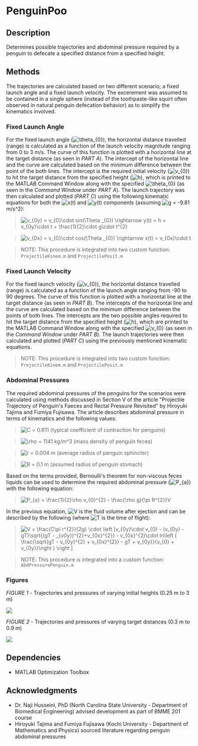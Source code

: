 # PenguinPoo

## Description
Determines possible trajectories and abdominal pressure required by a penguin to defecate a specified distance from a specified height.

## Methods
The trajectories are calculated based on two different scenario; a fixed launch angle and a fixed launch velocity. The excerement was assumed to be contained in a single sphere (instead of the toothpaste-like squirt often observed in natural penguin defecation behavior) as to simplify the kinematics involved.

### Fixed Launch Angle
For the fixed launch angle (<img src="https://latex.codecogs.com/svg.image?\theta_{0}&space;" title="\theta_{0} " />), the horizontal distance travelled (range) is calculated as a function of the launch velocity magnitude ranging from 0 to 3 m/s. The curve of this function is plotted with a horizontal line at the target distance (as seen in *PART A*). The intercept of the horizontal line and the curve are calculated based on the minimum difference between the point of the both lines. The intercept is the required initial velocity (<img src="https://latex.codecogs.com/svg.image?v_{0}" title="v_{0}" />) to hit the target distance from the specified height (<img src="https://latex.codecogs.com/svg.image?h" title="h" />), which is printed to the MATLAB Command Window along with the specified <img src="https://latex.codecogs.com/svg.image?\theta_{0}&space;" title="\theta_{0} " /> (as seen in the *Command Window* under *PART A*). The launch trajectory was then calculated and plotted (*PART C*) using the following kinematic equations for both the <img src="https://latex.codecogs.com/svg.image?x(t)" title="x(t)" /> and <img src="https://latex.codecogs.com/svg.image?y(t)" title="y(t)" /> components (assuming <img src="https://latex.codecogs.com/svg.image?g" title="g" /> = -9.81 m/s^2):

> <img src="https://latex.codecogs.com/svg.image?v_{0y}&space;=&space;v_{0}\cdot&space;sin(\theta&space;_{0})&space;\rightarrow&space;&space;y(t)&space;=&space;h&space;&plus;&space;v_{0y}\cdot&space;t&space;&plus;&space;\frac{1}{2}\cdot&space;g\cdot&space;t^{2}" title="v_{0y} = v_{0}\cdot sin(\Theta _{0}) \rightarrow y(t) = h + v_{0y}\cdot t + \frac{1}{2}\cdot g\cdot t^{2}" />

> <img src="https://latex.codecogs.com/svg.image?v_{0x}&space;=&space;v_{0}\cdot&space;cos(\theta&space;_{0})&space;\rightarrow&space;&space;x(t)&space;=&space;v_{0x}\cdot&space;t" title="v_{0x} = v_{0}\cdot cos(\Theta _{0}) \rightarrow x(t) = v_{0x}\cdot t" />

> NOTE: This procedure is integrated into two custom function: `ProjectileKinem.m` and `ProjectilePosit.m`

### Fixed Launch Velocity
For the fixed launch velocity (<img src="https://latex.codecogs.com/svg.image?v_{0}" title="v_{0}" />), the horizontal distance travelled (range) is calculated as a function of the launch angle ranging from -90 to 90 degrees. The curve of this function is plotted with a horizontal line at the target distance (as seen in *PART B*). The intercepts of the horizontal line and the curve are calculated based on the minimum difference between the points of both lines. The intercepts are the two possible angles required to hit the target distance from the specified height (<img src="https://latex.codecogs.com/svg.image?h" title="h" />), which are printed to the MATLAB Command Window along with the specified <img src="https://latex.codecogs.com/svg.image?v_{0}" title="v_{0}" /> (as seen in the *Command Window* under *PART B*). The launch trajectories were then calculated and plotted (*PART C*) using the previously mentioned kinematic equations.

> NOTE: This procedure is integrated into two custom function: `ProjectileKinem.m` and `ProjectilePosit.m`

### Abdominal Pressures

The required abdominal pressures of the penguins for the scenarios were calculated using methods discussed in Section V of the article "Projectile Trajectory of Penguin's Faeces and Rectal Pressure Revisited" by Hiroyuki Tajima and Fumiya Fujisawa. The article describes abdominal pressure in terms of kinematics and the following values:

> <img src="https://latex.codecogs.com/svg.image?C" title="C" /> = 0.611 (typical coefficient of contraction for penguins)

> <img src="https://latex.codecogs.com/svg.image?\rho&space;" title="\rho " /> = 1141 kg/m^3 (mass density of penguin feces)

> <img src="https://latex.codecogs.com/svg.image?r" title="r" /> = 0.004 m (average radius of penguin sphincter)

> <img src="https://latex.codecogs.com/svg.image?R" title="R" /> = 0.1 m (assumed radius of penguin stomach)

Based on the terms provided, Bernoulli's theorem for non-viscous feces liquids can be used to determine the required abdominal pressure (<img src="https://latex.codecogs.com/svg.image?P_{a}" title="P_{a}" />) with the following equation:

> <img src="https://latex.codecogs.com/svg.image?P_{a}&space;=&space;\frac{1}{2}\rho&space;v_{0}^{2}&space;-&space;\frac{\rho&space;g}{\pi&space;R^{2}}V" title="P_{a} = \frac{1}{2}\rho v_{0}^{2} - \frac{\rho g}{\pi R^{2}}V" />

In the previous equation, <img src="https://latex.codecogs.com/svg.image?V" title="V" /> is the fluid volume after ejection and can be described by the following (where <img src="https://latex.codecogs.com/svg.image?T" title="T" /> is the time of flight):

> <img src="https://latex.codecogs.com/svg.image?V&space;=&space;\frac{C\pi&space;r^{2}}{2g}&space;\cdot&space;&space;\left&space;[v_{0y}\cdot&space;v_{0}&space;-&space;(v_{0y}&space;-&space;gT)\sqrt{(gT&space;-&space;_{v0y})^{2}&plus;v_{0x}^{2}}&space;-&space;v_{0x}^{2}\cdot&space;ln\left&space;(&space;&space;\frac{\sqrt{gT&space;-&space;v_{0y}^{2}&space;&plus;&space;v_{0x}^{2}}&space;-&space;gT&space;&plus;&space;v_{0y}}{v_{0}&space;&plus;&space;v_{0y}}\right&space;)&space;&space;&space;\right&space;]" title="V = \frac{C\pi r^{2}}{2g} \cdot \left [v_{0y}\cdot v_{0} - (v_{0y} - gT)\sqrt{(gT - _{v0y})^{2}+v_{0x}^{2}} - v_{0x}^{2}\cdot ln\left ( \frac{\sqrt{gT - v_{0y}^{2} + v_{0x}^{2}} - gT + v_{0y}}{v_{0} + v_{0y}}\right ) \right ]" />

> NOTE: This procedure is integrated into a custom function: `AbdPressurePenguin.m`

### Figures

*FIGURE 1* - Trajectories and pressures of varying initial heights (0.25 m to 3 m)

<img src="https://github.com/arzafiruddin/PenguinPoo/blob/8673964bf02aa7d67ccfbe8ce5e02fd1c79d40c2/readme_assets/h_gif.gif">

*FIGURE 2* - Trajectories and pressures of varying target distances (0.3 m to 0.9 m)

<img src="https://github.com/arzafiruddin/PenguinPoo/blob/8673964bf02aa7d67ccfbe8ce5e02fd1c79d40c2/readme_assets/d_gif.gif">

## Dependencies
- MATLAB Optimization Toolbox

## Acknowledgments
- Dr. Naji Husseini, PhD (North Carolina State University - Department of Biomedical Engineering) advised development as part of BMME 201 course
- Hiroyuki Tajima and Fumiya Fujisawa (Kochi University - Department of Mathematics and Physics) sourced literature regarding penguin abdominal pressures
